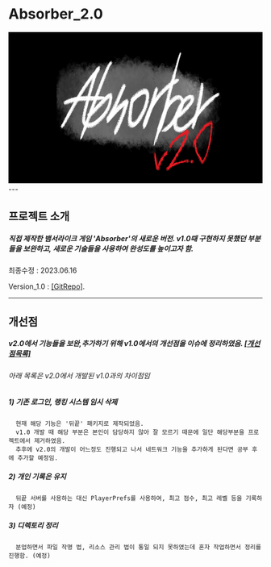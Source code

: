 # Absorber_2.0
<img src="./title.png"  width="800" height="300"/> 
---

## 프로젝트 소개

   ##### 직접 제작한 뱀서라이크 게임 'Absorber'의 새로운 버전. v1.0때 구현하지 못했던 부분들을 보완하고, 새로운 기술들을 사용하여 완성도를 높이고자 함.
   
   최종수정 : 2023.06.16
   
   Version_1.0 : [[GitRepo]](https://github.com/gotkagovkfl/Absorber_1.0).

---
## 개선점 
   ##### v2.0에서 기능들을 보완,추가하기 위해 v1.0에서의 개선점을 이슈에 정리하였음.  [[개선점목록]](https://github.com/gotkagovkfl/Absorber_2.0/issues)
   ###### 아래 목록은 v2.0에서 개발된 v1.0과의 차이점임

   ##### 1) 기존 로그인, 랭킹 시스템 임시 삭제
      현재 해당 기능은 '뒤끝' 패키지로 제작되었음. 
      v1.0 개발 때 해당 부분은 본인이 담당하지 않아 잘 모르기 때문에 일단 해당부분을 프로젝트에서 제거하였음.
      추후에 v2.0의 개발이 어느정도 진행되고 나서 네트워크 기능을 추가하게 된다면 공부 후에 추가할 예정임.
      
   ##### 2) 개인 기록은 유지
      뒤끝 서버를 사용하는 대신 PlayerPrefs를 사용하여, 최고 점수, 최고 레벨 등을 기록하자 (예정)

   ##### 3) 디렉토리 정리
      분업하면서 파일 작명 법, 리소스 관리 법이 통일 되지 못하였는데 혼자 작업하면서 정리를 진행함. (예정)
